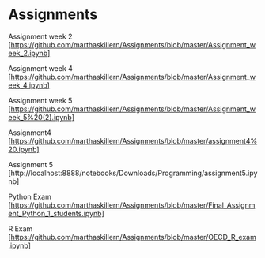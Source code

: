 # Assignments
Assignment week 2 [https://github.com/marthaskillern/Assignments/blob/master/Assignment_week_2.ipynb]

Assignment week 4 [https://github.com/marthaskillern/Assignments/blob/master/Assignment_week_4.ipynb]

Assignment week 5 [https://github.com/marthaskillern/Assignments/blob/master/Assignment_week_5%20(2).ipynb]

Assignment4 [https://github.com/marthaskillern/Assignments/blob/master/assignment4%20.ipynb]

Assignment 5 [http://localhost:8888/notebooks/Downloads/Programming/assignment5.ipynb]

Python Exam [https://github.com/marthaskillern/Assignments/blob/master/Final_Assignment_Python_1_students.ipynb]

R Exam [https://github.com/marthaskillern/Assignments/blob/master/OECD_R_exam.ipynb]
